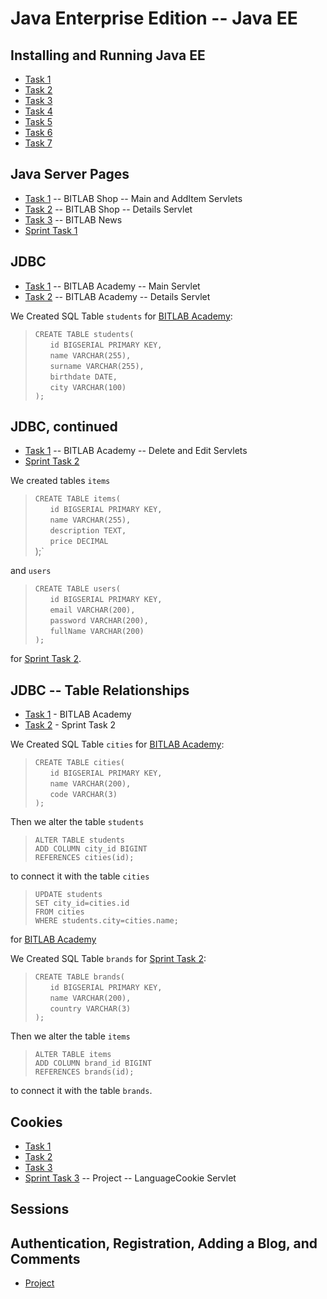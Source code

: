 # Java Enterprise Edition -- Java EE

## Installing and Running Java EE

- [Task 1](https://github.com/Bayan2019/java_ee/blob/master/src/servlets/ch01/Task_01_1.java)
- [Task 2](https://github.com/Bayan2019/java_ee/blob/master/src/servlets/ch01/Task_01_2.java)
- [Task 3](https://github.com/Bayan2019/java_ee/blob/master/src/servlets/ch01/Task_01_3.java)
- [Task 4](https://github.com/Bayan2019/java_ee/blob/master/src/servlets/ch01/Task_01_4.java)
- [Task 5](https://github.com/Bayan2019/java_ee/blob/master/src/servlets/ch01/Task_01_5.java)
- [Task 6](https://github.com/Bayan2019/java_ee/blob/master/src/servlets/ch01/Task_01_6.java)
- [Task 7](https://github.com/Bayan2019/java_ee/blob/master/src/servlets/ch01/Task_01_7.java)

## Java Server Pages

- [Task 1](https://github.com/Bayan2019/java_ee/tree/master/src/servlets/ch02/bitlabShop) -- BITLAB Shop -- Main and AddItem Servlets
- [Task 2](https://github.com/Bayan2019/java_ee/blob/master/src/servlets/ch02/bitlabShop/Task_02_Details.java) -- BITLAB Shop -- Details Servlet
- [Task 3](https://github.com/Bayan2019/java_ee/tree/master/src/servlets/ch02/bitlabNews) -- BITLAB News
- [Sprint Task 1](https://github.com/Bayan2019/java_ee/tree/master/src/servlets/ch02/sprint1)

## JDBC

- [Task 1](https://github.com/Bayan2019/java_ee/blob/master/src/servlets/ch03/bitlabAcademy/Task_03_Main.java) -- BITLAB Academy -- Main Servlet
- [Task 2](https://github.com/Bayan2019/java_ee/blob/master/src/servlets/ch03/bitlabAcademy/Task_03_Details.java) -- BITLAB Academy -- Details Servlet

We Created SQL Table `students` for [BITLAB Academy](https://github.com/Bayan2019/java_ee/tree/master/src/servlets/ch03/bitlabAcademy):

> `CREATE TABLE students(`\
> &nbsp;&nbsp;&nbsp;&nbsp;&nbsp;&nbsp;`id BIGSERIAL PRIMARY KEY,`\
> &nbsp;&nbsp;&nbsp;&nbsp;&nbsp;&nbsp;`name VARCHAR(255),`\
> &nbsp;&nbsp;&nbsp;&nbsp;&nbsp;&nbsp;`surname VARCHAR(255),`\
> &nbsp;&nbsp;&nbsp;&nbsp;&nbsp;&nbsp;`birthdate DATE,`\
> &nbsp;&nbsp;&nbsp;&nbsp;&nbsp;&nbsp;`city VARCHAR(100)`\
>`);`

## JDBC, continued

- [Task 1](https://github.com/Bayan2019/java_ee/tree/master/src/servlets/ch03/bitlabAcademy) -- BITLAB Academy -- Delete and Edit Servlets 
- [Sprint Task 2](https://github.com/Bayan2019/java_ee/tree/master/src/servlets/ch03/sprint2)

We created tables `items`

> `CREATE TABLE items(`\
> &nbsp;&nbsp;&nbsp;&nbsp;&nbsp;&nbsp;`id BIGSERIAL PRIMARY KEY,`\
> &nbsp;&nbsp;&nbsp;&nbsp;&nbsp;&nbsp;`name VARCHAR(255),`\
> &nbsp;&nbsp;&nbsp;&nbsp;&nbsp;&nbsp;`description TEXT,`\
> &nbsp;&nbsp;&nbsp;&nbsp;&nbsp;&nbsp;`price DECIMAL`\
>);`

and `users`

>`CREATE TABLE users(`\
> &nbsp;&nbsp;&nbsp;&nbsp;&nbsp;&nbsp;`id BIGSERIAL PRIMARY KEY,`\
> &nbsp;&nbsp;&nbsp;&nbsp;&nbsp;&nbsp;`email VARCHAR(200),`\
> &nbsp;&nbsp;&nbsp;&nbsp;&nbsp;&nbsp;`password VARCHAR(200),`\
> &nbsp;&nbsp;&nbsp;&nbsp;&nbsp;&nbsp;`fullName VARCHAR(200)`\
>`);`

for [Sprint Task 2](https://github.com/Bayan2019/java_ee/tree/master/src/servlets/ch03/sprint2).

## JDBC -- Table Relationships

- [Task 1](https://github.com/Bayan2019/java_ee/tree/master/src/servlets/ch03/bitlabAcademy) - BITLAB Academy
- [Task 2](https://github.com/Bayan2019/java_ee/tree/master/src/servlets/ch03/sprint2) - Sprint Task 2

We Created SQL Table `cities` for [BITLAB Academy](https://github.com/Bayan2019/java_ee/tree/master/src/servlets/ch03/bitlabAcademy):

> `CREATE TABLE cities(`\
> &nbsp;&nbsp;&nbsp;&nbsp;&nbsp;&nbsp;`id BIGSERIAL PRIMARY KEY,`\
> &nbsp;&nbsp;&nbsp;&nbsp;&nbsp;&nbsp;`name VARCHAR(200),`\
> &nbsp;&nbsp;&nbsp;&nbsp;&nbsp;&nbsp;`code VARCHAR(3)`\
>`);`

Then we alter the table `students`

>`ALTER TABLE students`\
>`ADD COLUMN city_id BIGINT`\
>`REFERENCES cities(id);`

to connect it with the table `cities`

>`UPDATE students`\
>`SET city_id=cities.id`\
>`FROM cities`\
>`WHERE students.city=cities.name;`

for [BITLAB Academy](https://github.com/Bayan2019/java_ee/tree/master/src/servlets/ch03/bitlabAcademy)

We Created SQL Table `brands` for [Sprint Task 2](https://github.com/Bayan2019/java_ee/tree/master/src/servlets/ch03/sprint2):

> `CREATE TABLE brands(`\
> &nbsp;&nbsp;&nbsp;&nbsp;&nbsp;&nbsp;`id BIGSERIAL PRIMARY KEY,`\
> &nbsp;&nbsp;&nbsp;&nbsp;&nbsp;&nbsp;`name VARCHAR(200),`\
> &nbsp;&nbsp;&nbsp;&nbsp;&nbsp;&nbsp;`country VARCHAR(3)`\
>`);`

Then we alter the table `items`

>`ALTER TABLE items`\
>`ADD COLUMN brand_id BIGINT`\
>`REFERENCES brands(id);`

to connect it with the table `brands`.

## Cookies

- [Task 1](https://github.com/Bayan2019/java_ee/blob/master/src/servlets/ch06/Task_1.java)
- [Task 2](https://github.com/Bayan2019/java_ee/blob/master/src/servlets/ch06/Task_2.java)
- [Task 3](https://github.com/Bayan2019/java_ee/blob/master/src/servlets/ch06/Task_3.java)
- [Sprint Task 3](https://github.com/Bayan2019/java_ee/blob/master/src/servlets/project/LanguageCookie.java) -- Project -- LanguageCookie Servlet

## Sessions

## Authentication, Registration, Adding a Blog, and Comments

- [Project](https://github.com/Bayan2019/java_ee/tree/master/src/servlets/project)